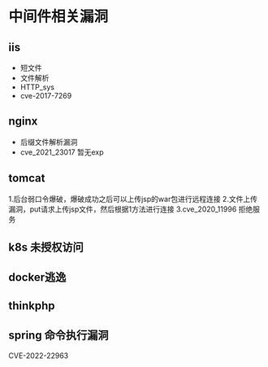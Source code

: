 # 中间件相关漏洞

## iis

- 短文件
- 文件解析
- HTTP_sys
- cve-2017-7269

## nginx

- 后缀文件解析漏洞
- cve_2021_23017 暂无exp

## tomcat

1.后台弱口令爆破，爆破成功之后可以上传jsp的war包进行远程连接
2.文件上传漏洞，put请求上传jsp文件，然后根据1方法进行连接
3.cve_2020_11996 拒绝服务

## k8s 未授权访问

## docker逃逸

## thinkphp

## spring 命令执行漏洞

CVE-2022-22963
